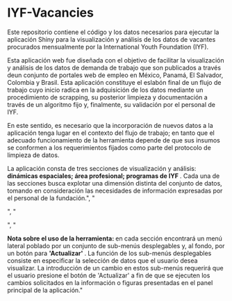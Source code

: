 # IYF-Vacancies
Este repositorio contiene el código y los datos necesarios para ejecutar la aplicación Shiny para la visualización y análisis de los datos de vacantes procurados mensualmente por la International Youth Foundation (IYF).

Esta aplicación web fue diseñada con el objetivo de facilitar la visualización y análisis de los datos de demanda de trabajo que son publicados a través deun conjunto de portales web de empleo en México, Panamá, El Salvador, Colombia y Brasil. Esta aplicación constituye el eslabón final de un flujo de trabajo cuyo inicio radica en la adquisición de los datos mediante un procedimiento de scrapping, su posterior limpieza y documentación a través de un algoritmo fijo y, finalmente, su validación por el personal de IYF.

En este sentido, es necesario que la incorporación de nuevos datos a la aplicación tenga lugar en el contexto del flujo de trabajo; en tanto que el adecuado funcionamiento de la herramienta depende de que sus insumos se conformen a los requerimientos fijados como parte del protocolo de limpieza de datos.

La aplicación consta de tres secciones de visualización y análisis: <b> dinámicas espaciales; área profesional; programas de IYF </b>. Cada una de las secciones busca explotar una dimensión distinta del conjunto de datos, tomando en consideración las necesidades de información expresadas por el personal de la fundación.", "</p>",  "<p>", "<b> 

Nota sobre el uso de la herramienta: </b> en cada sección encontrará un menú lateral poblado por un conjunto de sub-menús desplegables y, al fondo, por un botón para <b> 'Actualizar' </b>. La función de los sub-menús desplegables consiste en especificar la selección de datos que el usuario desea visualizar. La introducción de un cambio en estos sub-menús requerirá que el usuario presione el botón de 'Actualizar' a fin de que se ejecuten los cambios solicitados en la información o figuras presentadas en el panel principal de la aplicación."
